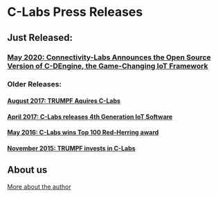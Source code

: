 # C-Labs Press Releases

## Just Released:

### [May 2020: Connectivity-Labs Announces the Open Source Version of C-DEngine, the Game-Changing IoT Framework](PR202001.md)

### Older Releases:

#### [August 2017: TRUMPF Aquires C-Labs](PR201708.md)

#### [April 2017: C-Labs releases 4th Generation IoT Software](PR2017.md)

#### [May 2016: C-Labs wins Top 100 Red-Herring award](PR2016.md)

#### [November 2015: TRUMPF invests in C-Labs](PR2015.md)



## About us
[More about the author](about.md)

